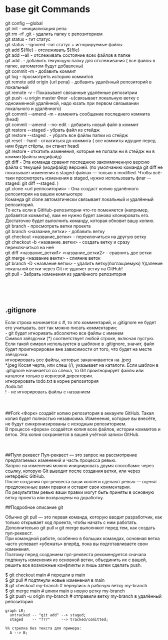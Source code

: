 # base git Commands

git config --global <br>
git init - инициализация репа <br>
git rm -rf .git - удалить папку с репозиторием <br>
git status - гит статус <br>
git status --ignored  -гит статус + игнорируемые файлы <br>
git add ${file} - отслеживать ${file} <br>
git add --all - отслеживать состояние всех файлов в папке <br>
git add . - добавить текующую папку для отслеживания ( все файлы в папке, автоматом будут добавлены)  <br>
git commit -m   - добавить коммит <br>
git log   - просмотреть историю коммитов <br>
git remote add origin {url репа} - добавить удалённый репозиторий в локальный  <br>
git remote -v   - Показывает связанные удалённые репозитрии  <br>
git push -u origin master                 Флаг -u(связывает локальную ветку с одноименной удалённой, надо юзать при первом связывании локального и удалённого)  <br>
git commit --amend -m   - изменить сообщение последнего коммита (head)  <br>
git commit --amend --no-edit - добавить новый файл в коммит <br>
git restore --staged <file>  - убрать файл из стейдж <br>
git restore --staged . - убрать все файлы папки из стейдж <br>
git reset --hard <hash> - откатиться до <hash> коммита ( все коммиты идущие перед ним будут стёрты, он станет head) <br>
git restore <file> - откатить изменения, которые не попали ни в стейдж ни в коммит(файлы модифайд) <br>
git diff - Эта команда сравнит последнюю закоммиченную версию файла  с текущей (модифайд) версией. (по умолчанию команда git diff не показывает изменения в staged-файлах — только в modified.
Чтобы всё-таки просмотреть изменения в staged, нужно использовать флаг --staged: git diff --staged. ) <br> 
git clone <url реппозитория> - Она создаст копию удалённого репозитория на вашем компьютере  <br>
Команда git clone автоматически связывает локальный и удалённый репозиторий.  <br>
То есть если в GitHub-репозитории что-то поменяется (например, добавятся коммиты), вам не нужно будет заново клонировать его. <br>
Достаточно будет выполнить команду, которая обновит вашу копию. <br>
git branch - просмотреть ветки проекта <br>
git branch <название_ветки> - добавить ветку <br>
git checkout <название_ветки> - переключиться на другую ветку <br>
git checkout -b <название_ветки> - создать ветку и сразу переключиться на неё <br>
git diff <название_ветки1> <название_ветки2> - сравнить две ветки <br>
git merge <название векти> - слияние веток <br>
git branch -D <название ветки> - удалить ветку(поглащаемую)  Удаление локальной ветки через Git не удаляет ветку на GitHub! <br> 
git pull - Забрать изменения из удалённого репозитория <br>



<br> <br> <br>
## .gitignore 
Если строка начинается с #, то это комментарий, и .gitignore не будет его учитывать.
вот так можно писать комментарии; <br>
<file>  - git будет игноривать абсолютно все файлы с именем <file> <br>
Символ звёздочки (*) соответствует любой строке, включая пустую. Если такой символ используется в шаблоне в .gitignore, значит, файл будет проигнорирован вне зависимости от того, что будет на месте звёздочки. <br>
игнорировать все файлы, которые заканчиваются на .jpeg <br>
*.jpeg
Косая черта, или слеш (/), указывает на каталоги. Если шаблон в .gitignore начинается со слеша, то Git проигнорирует файлы или каталоги только в корневой директории. <br>
игнорировать todo.txt в корне репозитория <br>
/todo.txt <br>
!<file> - не игнорировать файлы с названием <file> <br>
<br> <br> <br>
##Fork 
«Форк» создаёт копию репозитория в аккаунте GitHub. Такая копия будет полностью независима. Изменения, которые вы внесёте, не будут синхронизированы с исходным репозиторием. <br>
В процессе «форка» создаётся копия всех файлов, истории коммитов и веток. Эта копия сохраняется в вашей учётной записи GitHub. <br> <br> <br>

##Пулл реквест
Пул-реквест — это запрос на рассмотрение предлагаемых изменений и часть процесса ревью. <br>
Запрос на изменения можно инициировать двумя способами: через ссылку, которую Git выводит после создания ветки, или через интерфейс GitHub. <br>
После создания пул-реквеста ваши коллеги сделают ревью — оценят предложенные вами правки и оставят свои комментарии. <br>
По результатам ревью ваши правки могут быть приняты в основную ветку проекта или возвращены на доработку.  <br>

##Подробное описание git 

Обычно git pull — это первая команда, которую вводит разработчик, как только открывает код проекта, чтобы начать с ним работать. <br>
Дополнительно git pull и git merge выполняют перед тем, как создать пул-реквест. <br>
При командной работе, особенно в больших командах, основная ветка часто успевает «убежать» вперёд, пока вы подготавливаете свои изменения. <br>
Поэтому перед созданием пул-реквеста рекомендуется сначала подтянуть изменения из основной ветки, объединить их с вашей, решить все возможные конфликты и лишь затем сделать push.<br>

$ git checkout main # перешли в main <br>
$ git pull # подтянули новые изменения в main <br>
$ git checkout my-branch # вернулись в рабочую ветку my-branch <br>
$ git merge main # влили main в новую ветку my-branch <br>
$ git push -u origin my-branch # отправили ветку my-branch в удалённый репозиторий  <br>



```mermaid
graph LR;
  untracked -- "git add" --> staged;
  staged    -- "???"     --> tracked/comitted;

%% стрелка без текста для примера: 
  A --> B;
``` 